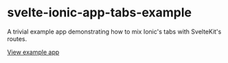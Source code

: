 # svelte-ionic-app-tabs-example

A trivial example app demonstrating how to mix Ionic's tabs with SvelteKit's routes.

[View example app](https://briznad.github.io/svelte-ionic-app-tabs-example/)
